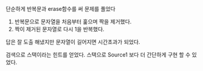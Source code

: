 단순하게 반복문과 erase함수를 써 문제를 풀었다

1. 반복문으로 문자열을 처음부터 훑으며 짝을 제거했다.
2. 짝이 제거된 문자열로 다시 1을 반복했다.

답은 잘 도출 해냈지만 문자열이 길어지면 시간초과가 되었다.

검색으로 스택이라는 힌트를 얻었다.
스택으로 Source1 보다 더 간단하게 구현 할 수 있었다. 


